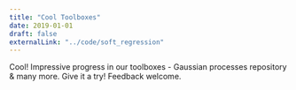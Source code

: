```yaml
---
title: "Cool Toolboxes"
date: 2019-01-01
draft: false
externalLink: "../code/soft_regression"
---
```


Cool! Impressive progress in our toolboxes - Gaussian processes repository & many more. Give it a try! Feedback welcome.
